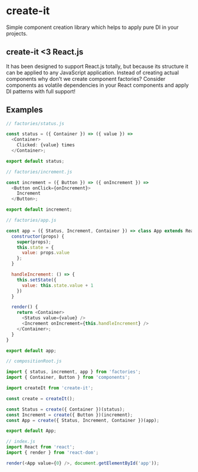 create-it
=========

Simple component creation library which helps to apply pure DI in your projects. 

## create-it <3 React.js

It has been designed to support React.js totally, but because its structure it can be applied to any JavaScript application. Instead of creating actual components why don't we create component factories? Consider components as volatile dependencies in your React components and apply DI patterns with full support! 

## Examples

```js
// factories/status.js

const status = ({ Container }) => ({ value }) => 
  <Container>
    Clicked: {value} times
  </Container>;

export default status;

// factories/increment.js

const increment = ({ Button }) => ({ onIncrement }) => 
  <Button onClick={onIncrement}>
    Increment
  </Button>;

export default increment;

// factories/app.js

const app = ({ Status, Increment, Container }) => class App extends React.Component { 
  constructor(props) {
    super(props);
    this.state = {
      value: props.value
    };
  } 

  handleIncrement: () => {
    this.setState({
      value: this.state.value + 1
    })
  }

  render() {
    return <Container>
      <Status value={value} />
      <Increment onIncrement={this.handleIncrement} />
    </Container>;
  } 
}

export default app;

// compositionRoot.js

import { status, increment, app } from 'factories';
import { Container, Button } from 'components';

import createIt from 'create-it';

const create = createIt();

const Status = create({ Container })(status);
const Increment = create({ Button })(increment);
const App = create({ Status, Increment, Container })(app);

export default App;

// index.js
import React from 'react';
import { render } from 'react-dom';

render(<App value={0} />, document.getElementById('app'));

```